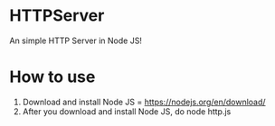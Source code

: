 # HTTPServer
An simple HTTP Server in Node JS!<br>
# How to use
1. Download and install Node JS = https://nodejs.org/en/download/
2. After you download and install Node JS, do node http.js

